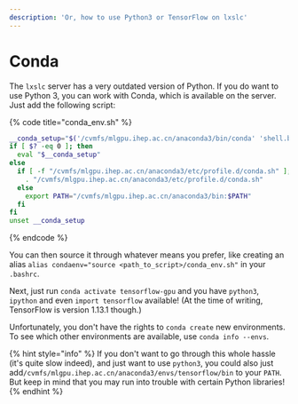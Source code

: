 ```yaml
---
description: 'Or, how to use Python3 or TensorFlow on lxslc'
---
```


# Conda

The `lxslc` server has a very outdated version of Python. If you do want to use Python 3, you can work with Conda, which is available on the server. Just add the following script:

{% code title="conda\_env.sh" %}
```bash
__conda_setup="$('/cvmfs/mlgpu.ihep.ac.cn/anaconda3/bin/conda' 'shell.bash' 'hook' 2> /dev/null)"
if [ $? -eq 0 ]; then
  eval "$__conda_setup"
else
  if [ -f "/cvmfs/mlgpu.ihep.ac.cn/anaconda3/etc/profile.d/conda.sh" ]; then
    . "/cvmfs/mlgpu.ihep.ac.cn/anaconda3/etc/profile.d/conda.sh"
  else
    export PATH="/cvmfs/mlgpu.ihep.ac.cn/anaconda3/bin:$PATH"
  fi
fi
unset __conda_setup
```
{% endcode %}

You can then source it through whatever means you prefer, like creating an alias `alias condaenv="source <path_to_script>/conda_env.sh"`  in your `.bashrc`.

Next, just run `conda activate tensorflow-gpu` and you have `python3`, `ipython` and even `import tensorflow` available! \(At the time of writing, TensorFlow is version 1.13.1 though.\)

Unfortunately, you don't have the rights to `conda create` new environments. To see which other environments are available, use `conda info --envs`.

{% hint style="info" %}
If you don't want to go through this whole hassle \(it's quite slow indeed\), and just want to use `python3`, you could also just add`/cvmfs/mlgpu.ihep.ac.cn/anaconda3/envs/tensorflow/bin` to your `PATH`. But keep in mind that you may run into trouble with certain Python libraries!
{% endhint %}

